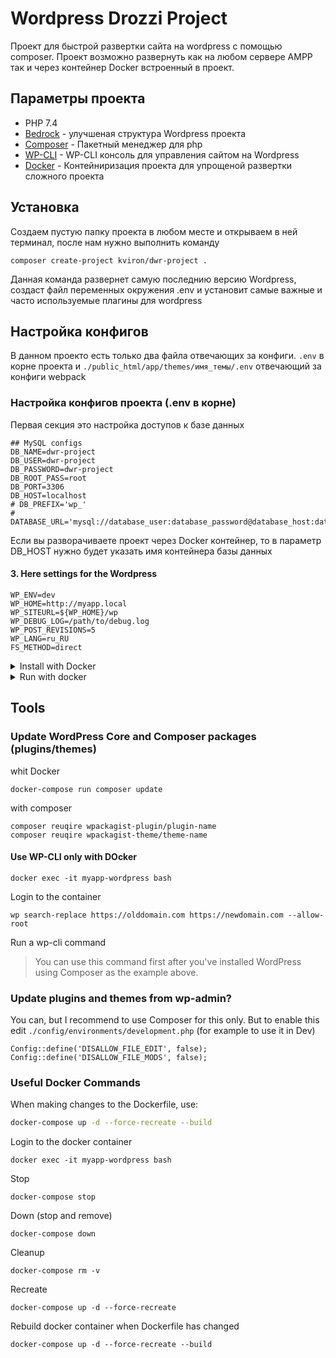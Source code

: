 
# Wordpress Drozzi Project
Проект для быстрой развертки сайта на wordpress с помощью composer.
Проект возможно развернуть как на любом сервере AMPP так и через контейнер Docker встроенный в проект.

## Параметры проекта

+ PHP 7.4
+ [Bedrock](https://roots.io/bedrock/) - улучшеная структура Wordpress проекта
+ [Composer](https://getcomposer.org/) - Пакетный менеджер для php
+ [WP-CLI](https://wp-cli.org/) - WP-CLI консоль для управления сайтом на Wordpress
+ [Docker](https://www.docker.com/get-started) - Контейниризация проекта для упрощеной развертки сложного проекта

## Установка

Создаем пустую папку проекта в любом месте и открываем в ней терминал, после нам нужно выполнить команду
```shell
composer create-project kviron/dwr-project .
```

Данная команда развернет самую последнию версию Wordpress, создаст файл переменных окружения .env и установит самые важные и часто используемые плагины для wordpress


 ## Настройка конфигов
 В данном проекто есть только два файла отвечающих за конфиги.
 `.env` в корне проекта и
 `./public_html/app/themes/имя_темы/.env` отвечающий за конфиги webpack

### Настройка конфигов проекта (.env в корне)
Первая секция это настройка доступов к базе данных
```
## MySQL configs
DB_NAME=dwr-project
DB_USER=dwr-project
DB_PASSWORD=dwr-project
DB_ROOT_PASS=root
DB_PORT=3306
DB_HOST=localhost
# DB_PREFIX='wp_'
# DATABASE_URL='mysql://database_user:database_password@database_host:database_port/database_name'
```

Если вы разворачиваете проект через Docker контейнер, то в параметр DB_HOST нужно будет указать имя контейнера базы данных

#### 3. Here settings for the Wordpress
```dotenv
WP_ENV=dev
WP_HOME=http://myapp.local
WP_SITEURL=${WP_HOME}/wp
WP_DEBUG_LOG=/path/to/debug.log
WP_POST_REVISIONS=5
WP_LANG=ru_RU
FS_METHOD=direct
```
<details>
 <summary>Install with Docker</summary>

1. Edit `nginx/default.conf.conf` to change the nginx server settings

```shell
server {
    listen 80;

    root /var/www/html/web;
    index index.php;

    access_log /var/log/nginx/access.log;
    error_log /var/log/nginx/error.log;

    client_max_body_size 100M;

    location / {
        try_files $uri $uri/ /index.php?$args;
    }

    location ~ \.php$ {
        try_files $uri =404;
        fastcgi_split_path_info ^(.+\.php)(/.+)$;
        fastcgi_pass wordpress:9000;
        fastcgi_index index.php;
        include fastcgi_params;
        fastcgi_param SCRIPT_FILENAME $document_root$fastcgi_script_name;
        fastcgi_param PATH_INFO $fastcgi_path_info;
    }
}

```

2. Edit the nginx service in `docker-compose.yml` to use any port (default 80)

```shell
  nginx:
    image: nginx:latest
    container_name: ${APP_NAME}-nginx
    ports:
      - '80:80'

```

3. Install project

```shell
docker-compose run composer create-project
```
</details>




<details>
 <summary>Run with docker</summary>

```shell
docker-compose up
```

Docker Compose will now start all the services for you:

```shell
Starting myapp-mysql    ... done
Starting myapp-composer ... done
Starting myapp-phpmyadmin ... done
Starting myapp-wordpress  ... done
Starting myapp-nginx      ... done
Starting myapp-mailhog    ... done
```

🚀 Open [http://myapp.local](http://myapp.local) in your browser

## PhpMyAdmin

PhpMyAdmin comes installed as a service in docker-compose.

🚀 Open [http://127.0.0.1:8082/](http://127.0.0.1:8082/) in your browser

## MailHog

MailHog comes installed as a service in docker-compose.

🚀 Open [http://0.0.0.0:8025/](http://0.0.0.0:8025/) in your browser

</details>

## Tools

### Update WordPress Core and Composer packages (plugins/themes)

whit Docker
```shell
docker-compose run composer update
```

with composer
```shell
composer reuqire wpackagist-plugin/plugin-name
composer reuqire wpackagist-theme/theme-name
```

#### Use WP-CLI only with DOcker
```shell
docker exec -it myapp-wordpress bash
```

Login to the container

```shell
wp search-replace https://olddomain.com https://newdomain.com --allow-root
```

Run a wp-cli command

> You can use this command first after you've installed WordPress using Composer as the example above.

### Update plugins and themes from wp-admin?

You can, but I recommend to use Composer for this only. But to enable this edit `./config/environments/development.php` (for example to use it in Dev)

```shell
Config::define('DISALLOW_FILE_EDIT', false);
Config::define('DISALLOW_FILE_MODS', false);
```

### Useful Docker Commands

When making changes to the Dockerfile, use:

```bash
docker-compose up -d --force-recreate --build
```

Login to the docker container

```shell
docker exec -it myapp-wordpress bash
```

Stop

```shell
docker-compose stop
```

Down (stop and remove)

```shell
docker-compose down
```

Cleanup

```shell
docker-compose rm -v
```

Recreate

```shell
docker-compose up -d --force-recreate
```

Rebuild docker container when Dockerfile has changed

```shell
docker-compose up -d --force-recreate --build
```
